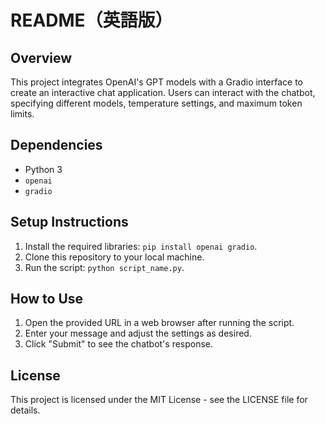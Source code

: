 # README（英語版）

## Overview
This project integrates OpenAI's GPT models with a Gradio interface to create an interactive chat application. Users can interact with the chatbot, specifying different models, temperature settings, and maximum token limits.

## Dependencies
- Python 3
- `openai`
- `gradio`

## Setup Instructions
1. Install the required libraries: `pip install openai gradio`.
2. Clone this repository to your local machine.
3. Run the script: `python script_name.py`.

## How to Use
1. Open the provided URL in a web browser after running the script.
2. Enter your message and adjust the settings as desired.
3. Click "Submit" to see the chatbot's response.

## License
This project is licensed under the MIT License - see the LICENSE file for details.
